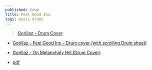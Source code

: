```yaml
---
published: true
title: Feel Good Inc.
tags: music drums
---
```

> [Gorillaz - Drum Cover](https://www.youtube.com/watch?v=RqXEx3BJjPY)

- [Gorillaz - Feel Good Inc - Drum cover (with scrolling Drum sheet)](https://www.youtube.com/watch?v=VxPoPhdOM3s)

- [Gorillaz - On Melancholy Hill (Drum Cover)](https://www.youtube.com/watch?v=if-xeKkqvTY)

- [pdf](https://drive.google.com/file/d/19mNTtA2vG8Rw7Rejlv3--0qWCHZ0_Csh/view)